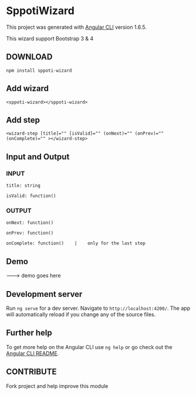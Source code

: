 # SppotiWizard

This project was generated with [Angular CLI](https://github.com/angular/angular-cli) version 1.6.5.

This wizard support Bootstrap 3 & 4

## DOWNLOAD

`npm install sppoti-wizard`

## Add wizard

`<sppoti-wizard></sppoti-wizard>`


## Add step

`<wizard-step [title]="" [isValid]="" (onNext)="" (onPrev)="" (onComplete)="" ></wizard-step>`

## Input and Output

### INPUT

`title: string`

`isValid: function()`

### OUTPUT

`onNext: function()` 

`onPrev: function()`

`onComplete: function()    |    only for the last step`

## Demo 

  ---> demo goes here
  

## Development server

Run `ng serve` for a dev server. Navigate to `http://localhost:4200/`. The app will automatically reload if you change any of the source files.

## Further help

To get more help on the Angular CLI use `ng help` or go check out the [Angular CLI README](https://github.com/angular/angular-cli/blob/master/README.md).

## CONTRIBUTE

Fork project and help improve this module
